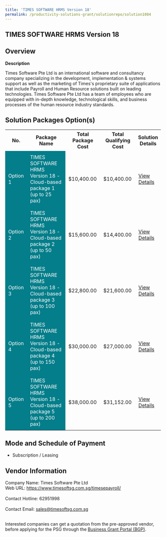 ```yaml
---
title: 'TIMES SOFTWARE HRMS Version 18'
permalink: /productivity-solutions-grant/solutionrepo/solution1084
---
```


## TIMES SOFTWARE HRMS Version 18

## Overview

**Description**

Times Software Pte Ltd is an international software and consultancy company specializing in the development, implementation & systems support as well as the marketing of Times's proprietary suite of applications that include Payroll and Human Resource solutions built on leading technologies.
Times Software Pte Ltd has a team of employees who are equipped with in-depth knowledge, technological skills, and business processes of the human resource industry standards.

## Solution Packages Option(s)

<table>
<tr>
<th><b>No.</b></th>
<th><b>Package Name</b></th>
<th><b>Total Package Cost</b></th>
<th><b>Total Qualifying Cost</b></th>
<th><b>Solution Details</b></th>
</tr>
<tr>
<td style='padding: 10px; background-color: #037E8A; color: #FFFFFF;'>Option 1</td>
<td style='padding: 10px; background-color: #037E8A; color: #FFFFFF;'>TIMES SOFTWARE HRMS Version 18 - Cloud-based package 1 (up to 25 pax)</td>
<td style='padding: 10px;'>$10,400.00</td>
<td style='padding: 10px;'>$10,400.00</td>
<td style='padding: 10px;'><a href='/images/psg/TIMES_SOFTWARE_20210414_Desensitised_Annex_3_Part_1.pdf' target='_blank'>View Details</a></td>
</tr>
<tr>
<td style='padding: 10px; background-color: #037E8A; color: #FFFFFF;'>Option 2</td>
<td style='padding: 10px; background-color: #037E8A; color: #FFFFFF;'>TIMES SOFTWARE HRMS Version 18 - Cloud-based package 2 (up to 50 pax)</td>
<td style='padding: 10px;'>$15,600.00</td>
<td style='padding: 10px;'>$14,400.00</td>
<td style='padding: 10px;'><a href='/images/psg/TIMES_SOFTWARE_20210414_Desensitised_Annex_3_Part_2.pdf' target='_blank'>View Details</a></td>
</tr>
<tr>
<td style='padding: 10px; background-color: #037E8A; color: #FFFFFF;'>Option 3</td>
<td style='padding: 10px; background-color: #037E8A; color: #FFFFFF;'>TIMES SOFTWARE HRMS Version 18 - Cloud-based package 3 (up to 100 pax)</td>
<td style='padding: 10px;'>$22,800.00</td>
<td style='padding: 10px;'>$21,600.00</td>
<td style='padding: 10px;'><a href='/images/psg/TIMES_SOFTWARE_20210414_Desensitised_Annex_3_Part_3.pdf' target='_blank'>View Details</a></td>
</tr>
<tr>
<td style='padding: 10px; background-color: #037E8A; color: #FFFFFF;'>Option 4</td>
<td style='padding: 10px; background-color: #037E8A; color: #FFFFFF;'>TIMES SOFTWARE HRMS Version 18 - Cloud-based package 4 (up to 150 pax)</td>
<td style='padding: 10px;'>$30,000.00</td>
<td style='padding: 10px;'>$27,000.00</td>
<td style='padding: 10px;'><a href='/images/psg/TIMES_SOFTWARE_20210414_Desensitised_Annex_3_Part_4.pdf' target='_blank'>View Details</a></td>
</tr>
<tr>
<td style='padding: 10px; background-color: #037E8A; color: #FFFFFF;'>Option 5</td>
<td style='padding: 10px; background-color: #037E8A; color: #FFFFFF;'>TIMES SOFTWARE HRMS Version 18 - Cloud-based package 5 (up to 200 pax)</td>
<td style='padding: 10px;'>$38,000.00</td>
<td style='padding: 10px;'>$31,152.00</td>
<td style='padding: 10px;'><a href='/images/psg/TIMES_SOFTWARE_20210414_Desensitised_Annex_3_Part_5.pdf' target='_blank'>View Details</a></td>
</tr>
</table>

## Mode and Schedule of Payment

 - Subscription / Leasing

## Vendor Information

 Company Name: Times Software Pte Ltd<br>Web URL: https://www.timesoftsg.com.sg/timesepayroll/ <br><br>Contact Hotline: 62951998 <br><br>Contact Email: sales@timesoftsg.com.sg <br><br>

Interested companies can get a quotation from the pre-approved vendor, before applying for the PSG through the <a href='https://www.businessgrants.gov.sg/' target='_blank' rel='noopener'>Business Grant Portal (BGP)</a>.

<script src="/jquery/resize-tables.js"></script>
